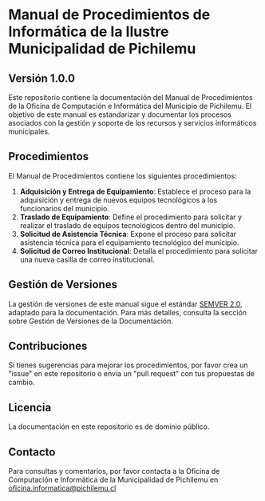 # Manual de Procedimientos de Informática de la Ilustre Municipalidad de Pichilemu

## Versión 1.0.0

Este repositorio contiene la documentación del Manual de Procedimientos de la Oficina de Computación e Informática del Municipio de Pichilemu. El objetivo de este manual es estandarizar y documentar los procesos asociados con la gestión y soporte de los recursos y servicios informáticos municipales.

## Procedimientos

El Manual de Procedimientos contiene los siguientes procedimientos:

1. **Adquisición y Entrega de Equipamiento**: Establece el proceso para la adquisición y entrega de nuevos equipos tecnológicos a los funcionarios del municipio.
2. **Traslado de Equipamiento**: Define el procedimiento para solicitar y realizar el traslado de equipos tecnológicos dentro del municipio.
3. **Solicitud de Asistencia Técnica**: Expone el proceso para solicitar asistencia técnica para el equipamiento tecnológico del municipio.
4. **Solicitud de Correo Institucional**: Detalla el procedimiento para solicitar una nueva casilla de correo institucional.

## Gestión de Versiones

La gestión de versiones de este manual sigue el estándar [SEMVER 2.0](https://semver.org/lang/es/), adaptado para la documentación. Para más detalles, consulta la sección sobre Gestión de Versiones de la Documentación.

## Contribuciones

Si tienes sugerencias para mejorar los procedimientos, por favor crea un "issue" en este repositorio o envía un "pull request" con tus propuestas de cambio.

## Licencia

La documentación en este repositorio es de dominio público.

## Contacto

Para consultas y comentarios, por favor contacta a la Oficina de Computación e Informática de la Municipalidad de Pichilemu en oficina.informatica@pichilemu.cl
